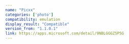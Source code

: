 ```yaml
---
name: "Picxx"
categories: ['photo']
compatibility: emulation
display_result: "Compatible"
version_from: "1.1.0.1"
link: https://apps.microsoft.com/detail/9NBLGGGZ5P5G
---
```

